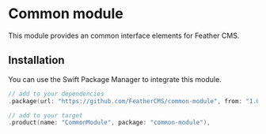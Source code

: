 # Common module

This module provides an common interface elements for Feather CMS.

## Installation

You can use the Swift Package Manager to integrate this module.

```swift
// add to your dependencies 
.package(url: "https://github.com/FeatherCMS/common-module", from: "1.0.0-beta"),

// add to your target
.product(name: "CommonModule", package: "common-module"),
```
